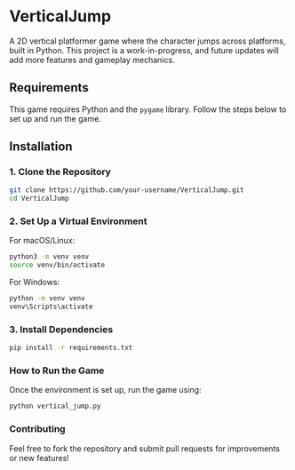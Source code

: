 # VerticalJump

A 2D vertical platformer game where the character jumps across platforms, built in Python. This project is a work-in-progress, and future updates will add more features and gameplay mechanics.

## Requirements
This game requires Python and the `pygame` library. Follow the steps below to set up and run the game.

## Installation

### 1. Clone the Repository
```bash
git clone https://github.com/your-username/VerticalJump.git
cd VerticalJump
```


### 2. Set Up a Virtual Environment
For macOS/Linux:
```bash
python3 -m venv venv
source venv/bin/activate
```

For Windows:
```bash
python -m venv venv
venv\Scripts\activate
```


### 3. Install Dependencies
```bash
pip install -r requirements.txt
```


### How to Run the Game
Once the environment is set up, run the game using:
```bash
python vertical_jump.py
```


### Contributing
Feel free to fork the repository and submit pull requests for improvements or new features!



